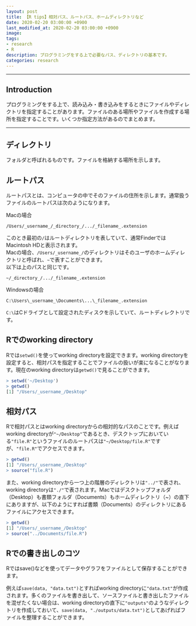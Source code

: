 ```yaml
---
layout: post
title: 【R tips】相対パス、ルートパス、ホームディレクトリなど
date: 2020-02-20 03:00:00 +0900
last_modified_at: 2020-02-20 03:00:00 +0900
image: 
tags:
- research
- R
description: プログラミングをする上で必要なパス、ディレクトリの基本です。
categories: research
---
```


---


## Introduction

プログラミングをする上で、読み込み・書き込みをするときにファイルやディレクトリを指定することがあります。ファイルのある場所やファイルを作成する場所を指定することです。いくつか指定方法があるのでまとめます。

---

## ディレクトリ

フォルダと呼ばれるものです。ファイルを格納する場所を示します。

## ルートパス

ルートパスとは、コンピュータの中でそのファイルの住所を示します。通常扱うファイルのルートパスは次のようになります。

Macの場合
```
/Users/_username_/_directory_/.../_filename_.extension
```

このとき最初の`/`はルートディレクトリを表していて、通常FinderではMacintosh HDと表示されます。  
Macの場合、`/Users/_username_/`のディレクトリはそのユーザのホームディレクトリと呼ばれ、`~`で表すことができます。  
以下は上のパスと同じです。
```
~/_directory_/.../_filename_.extension
```


Windowsの場合
```
C:\Users\_username_\Documents\...\_filename_.extension
```

`C:\`はCドライブとして設定されたディスクを示していて、ルートディレクトリです。

## Rでのworking directory

Rでは`setwd()`を使ってworking directoryを設定できます。working directoryを設定すると、相対パスを指定することでファイルの扱いが楽になることがなります。現在のworking directoryは`getwd()`で見ることができます。

```R
> setwd('~/Desktop')
> getwd()
[1] "/Users/_username_/Desktop"
```

## 相対パス

Rで相対パスとはworking directoryからの相対的なパスのことです。例えばworking directoryが`"~/Desktop"`であるとき、デスクトップにおいている`"file.R"`というファイルのルートパスは`"~/Desktop/file.R"`ですが、`"file.R"`でアクセスできます。

```R
> getwd()
[1] "/Users/_username_/Desktop"
> source("file.R")
```

また、working directoryから一つ上の階層のディレクトリは`"../"`で表され、working directoryは`"./"`で表されます。Macではデスクトップフォルダ（Desktop）も書類フォルダ（Documents）もホームディレクトリ（~）の直下にありますが、以下のようにすれば書類（Documents）のディレクトリにあるファイルにアクセスできます。

```R
> getwd()
[1] "/Users/_username_/Desktop"
> source("../Documents/file.R")
```

## Rでの書き出しのコツ

Rではsave()などを使ってデータやグラフをファイルとして保存することができます。

例えば`save(data, "data.txt")`とすればworking directoryに`"data.txt"`が作成されます。多くのファイルを書き出して、ソースファイルと書き出したファイルを混ぜたくない場合は、working directoryの直下に`"outputs"`のようなディレクトリを作成しておいて、`save(data, "./outputs/data.txt")`としてあげればファイルを整理することができます。
